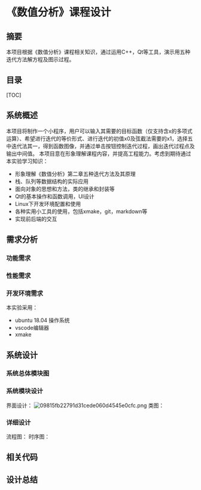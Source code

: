 # 《数值分析》课程设计
## 摘要
本项目根据《数值分析》课程相关知识，通过运用C++，Qt等工具，演示用五种迭代方法解方程及图示过程。
## 目录
[TOC]
## 系统概述
本项目将制作一个小程序，用户可以输入其需要的目标函数（仅支持含x的多项式运算）、希望进行迭代的等价形式、进行迭代的初值x0及弦截法需要的x1，选择五中迭代法其一，得到函数图像，并通过单击按钮控制迭代过程，画出迭代过程点及输出中间值。
本项目意在形象理解课程内容，并提高工程能力。考虑到期待通过本实验学习知识：
* 形象理解《数值分析》第二章五种迭代方法及其原理
* 栈、队列等数据结构的实际应用
* 面向对象的思想和方法，类的继承和封装等
* Qt的基本操作和函数调用，UI设计
* Linux下开发环境配置和使用
* 各种实用小工具的使用，包括xmake，git，markdown等
* 实现前后端的交互

## 需求分析
### 功能需求

### 性能需求
### 开发环境需求
本实验采用：
* ubuntu 18.04 操作系统
* vscode编辑器
* xmake


## 系统设计
### 系统总体模块图
### 系统模块设计
界面设计：
![09815fb22791d31cede060d4545e0cfc.png](en-resource://database/5658:1)
类图：
### 详细设计
流程图：
时序图：
## 相关代码
## 设计总结
